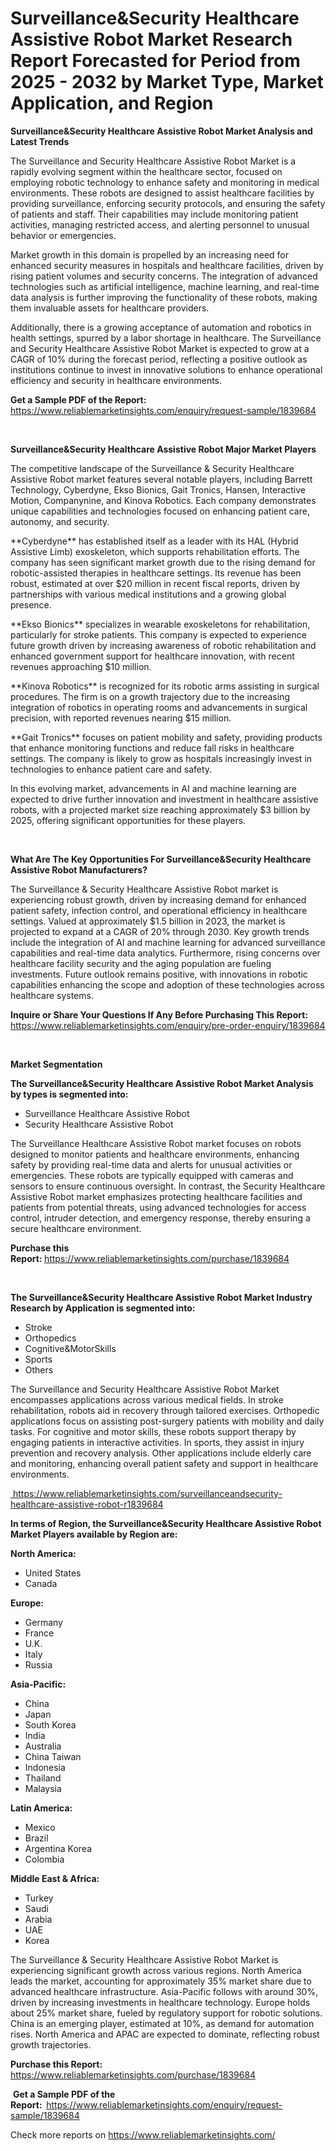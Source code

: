 <p><h1>Surveillance&Security Healthcare Assistive Robot Market Research Report Forecasted for Period from 2025 -  2032 by Market Type, Market Application, and Region</h1></p><p><strong>Surveillance&Security Healthcare Assistive Robot Market Analysis and Latest Trends</strong></p>
<p><p>The Surveillance and Security Healthcare Assistive Robot Market is a rapidly evolving segment within the healthcare sector, focused on employing robotic technology to enhance safety and monitoring in medical environments. These robots are designed to assist healthcare facilities by providing surveillance, enforcing security protocols, and ensuring the safety of patients and staff. Their capabilities may include monitoring patient activities, managing restricted access, and alerting personnel to unusual behavior or emergencies.</p><p>Market growth in this domain is propelled by an increasing need for enhanced security measures in hospitals and healthcare facilities, driven by rising patient volumes and security concerns. The integration of advanced technologies such as artificial intelligence, machine learning, and real-time data analysis is further improving the functionality of these robots, making them invaluable assets for healthcare providers.</p><p>Additionally, there is a growing acceptance of automation and robotics in health settings, spurred by a labor shortage in healthcare. The Surveillance and Security Healthcare Assistive Robot Market is expected to grow at a CAGR of 10% during the forecast period, reflecting a positive outlook as institutions continue to invest in innovative solutions to enhance operational efficiency and security in healthcare environments.</p></p>
<p><strong>Get a Sample PDF of the Report:&nbsp;</strong> <a href="https://www.reliablemarketinsights.com/enquiry/request-sample/1839684?utm_campaign=3317&utm_medium=2&utm_source=Github&utm_content=ia&utm_term=06042025&utm_id=surveillancesecurity-healthcare-assistive-robot">https://www.reliablemarketinsights.com/enquiry/request-sample/1839684</a></p>
<p>&nbsp;</p>
<p><strong>Surveillance&Security Healthcare Assistive Robot Major Market Players</strong></p>
<p><p>The competitive landscape of the Surveillance & Security Healthcare Assistive Robot market features several notable players, including Barrett Technology, Cyberdyne, Ekso Bionics, Gait Tronics, Hansen, Interactive Motion, Companynine, and Kinova Robotics. Each company demonstrates unique capabilities and technologies focused on enhancing patient care, autonomy, and security.</p><p>**Cyberdyne** has established itself as a leader with its HAL (Hybrid Assistive Limb) exoskeleton, which supports rehabilitation efforts. The company has seen significant market growth due to the rising demand for robotic-assisted therapies in healthcare settings. Its revenue has been robust, estimated at over $20 million in recent fiscal reports, driven by partnerships with various medical institutions and a growing global presence.</p><p>**Ekso Bionics** specializes in wearable exoskeletons for rehabilitation, particularly for stroke patients. This company is expected to experience future growth driven by increasing awareness of robotic rehabilitation and enhanced government support for healthcare innovation, with recent revenues approaching $10 million.</p><p>**Kinova Robotics** is recognized for its robotic arms assisting in surgical procedures. The firm is on a growth trajectory due to the increasing integration of robotics in operating rooms and advancements in surgical precision, with reported revenues nearing $15 million.</p><p>**Gait Tronics** focuses on patient mobility and safety, providing products that enhance monitoring functions and reduce fall risks in healthcare settings. The company is likely to grow as hospitals increasingly invest in technologies to enhance patient care and safety.</p><p>In this evolving market, advancements in AI and machine learning are expected to drive further innovation and investment in healthcare assistive robots, with a projected market size reaching approximately $3 billion by 2025, offering significant opportunities for these players.</p></p>
<p>&nbsp;</p>
<p><strong>What Are The Key Opportunities For Surveillance&Security Healthcare Assistive Robot Manufacturers?</strong></p>
<p><p>The Surveillance & Security Healthcare Assistive Robot market is experiencing robust growth, driven by increasing demand for enhanced patient safety, infection control, and operational efficiency in healthcare settings. Valued at approximately $1.5 billion in 2023, the market is projected to expand at a CAGR of 20% through 2030. Key growth trends include the integration of AI and machine learning for advanced surveillance capabilities and real-time data analytics. Furthermore, rising concerns over healthcare facility security and the aging population are fueling investments. Future outlook remains positive, with innovations in robotic capabilities enhancing the scope and adoption of these technologies across healthcare systems.</p></p>
<p><strong>Inquire or Share Your Questions If Any Before Purchasing This Report:</strong> <a href="https://www.reliablemarketinsights.com/enquiry/pre-order-enquiry/1839684?utm_campaign=3317&utm_medium=2&utm_source=Github&utm_content=ia&utm_term=06042025&utm_id=surveillancesecurity-healthcare-assistive-robot">https://www.reliablemarketinsights.com/enquiry/pre-order-enquiry/1839684</a></p>
<p>&nbsp;</p>
<p><strong>Market Segmentation</strong></p>
<p><strong>The Surveillance&Security Healthcare Assistive Robot Market Analysis by types is segmented into:</strong></p>
<p><ul><li>Surveillance Healthcare Assistive Robot</li><li>Security Healthcare Assistive Robot</li></ul></p>
<p><p>The Surveillance Healthcare Assistive Robot market focuses on robots designed to monitor patients and healthcare environments, enhancing safety by providing real-time data and alerts for unusual activities or emergencies. These robots are typically equipped with cameras and sensors to ensure continuous oversight. In contrast, the Security Healthcare Assistive Robot market emphasizes protecting healthcare facilities and patients from potential threats, using advanced technologies for access control, intruder detection, and emergency response, thereby ensuring a secure healthcare environment.</p></p>
<p><strong>Purchase this Report:&nbsp;</strong><a href="https://www.reliablemarketinsights.com/purchase/1839684?utm_campaign=3317&utm_medium=2&utm_source=Github&utm_content=ia&utm_term=06042025&utm_id=surveillancesecurity-healthcare-assistive-robot">https://www.reliablemarketinsights.com/purchase/1839684</a></p>
<p>&nbsp;</p>
<p><strong>The Surveillance&Security Healthcare Assistive Robot Market Industry Research by Application is segmented into:</strong></p>
<p><ul><li>Stroke</li><li>Orthopedics</li><li>Cognitive&MotorSkills</li><li>Sports</li><li>Others</li></ul></p>
<p><p>The Surveillance and Security Healthcare Assistive Robot Market encompasses applications across various medical fields. In stroke rehabilitation, robots aid in recovery through tailored exercises. Orthopedic applications focus on assisting post-surgery patients with mobility and daily tasks. For cognitive and motor skills, these robots support therapy by engaging patients in interactive activities. In sports, they assist in injury prevention and recovery analysis. Other applications include elderly care and monitoring, enhancing overall patient safety and support in healthcare environments.</p></p>
<p><a href="https://www.reliablemarketinsights.com/surveillanceandsecurity-healthcare-assistive-robot-r1839684?utm_campaign=3317&utm_medium=2&utm_source=Github&utm_content=ia&utm_term=06042025&utm_id=surveillancesecurity-healthcare-assistive-robot">&nbsp;https://www.reliablemarketinsights.com/surveillanceandsecurity-healthcare-assistive-robot-r1839684</a></p>
<p><strong>In terms of Region, the Surveillance&Security Healthcare Assistive Robot Market Players available by Region are:</strong></p>
<p>
    <p> <strong> North America: </strong>
        <ul>
            <li>United States</li>
            <li>Canada</li>
        </ul>
        </p> 
    <p> <strong> Europe: </strong>
        <ul>
            <li>Germany</li>
            <li>France</li>
            <li>U.K.</li>
            <li>Italy</li>
            <li>Russia</li>
        </ul>
        </p> 
    <p> <strong> Asia-Pacific: </strong>
        <ul>
            <li>China</li>
            <li>Japan</li>
            <li>South Korea</li>
            <li>India</li>
            <li>Australia</li>
            <li>China Taiwan</li>
            <li>Indonesia</li>
            <li>Thailand</li>
            <li>Malaysia</li>
        </ul>
        </p> 
    <p> <strong> Latin America: </strong>
        <ul>
            <li>Mexico</li>
            <li>Brazil</li>
            <li>Argentina Korea</li>
            <li>Colombia</li>
        </ul>
        </p> 
    <p> <strong> Middle East & Africa: </strong>
        <ul>
            <li>Turkey</li>
            <li>Saudi</li>
            <li>Arabia</li>
            <li>UAE</li>
            <li>Korea</li>
        </ul>
    </p>
    </p>
<p><p>The Surveillance & Security Healthcare Assistive Robot Market is experiencing significant growth across various regions. North America leads the market, accounting for approximately 35% market share due to advanced healthcare infrastructure. Asia-Pacific follows with around 30%, driven by increasing investments in healthcare technology. Europe holds about 25% market share, fueled by regulatory support for robotic solutions. China is an emerging player, estimated at 10%, as demand for automation rises. North America and APAC are expected to dominate, reflecting robust growth trajectories.</p></p>
<p><strong>Purchase this Report: </strong><a href="https://www.reliablemarketinsights.com/purchase/1839684?utm_campaign=3317&utm_medium=2&utm_source=Github&utm_content=ia&utm_term=06042025&utm_id=surveillancesecurity-healthcare-assistive-robot">https://www.reliablemarketinsights.com/purchase/1839684</a></p>
<p>&nbsp;<strong>Get a Sample PDF of the Report:&nbsp;&nbsp;</strong><a href="https://www.reliablemarketinsights.com/enquiry/request-sample/1839684?utm_campaign=3317&utm_medium=2&utm_source=Github&utm_content=ia&utm_term=06042025&utm_id=surveillancesecurity-healthcare-assistive-robot">https://www.reliablemarketinsights.com/enquiry/request-sample/1839684</a></p>
<p><strong></strong></p>
<p>Check more reports on <a href="https://www.reliablemarketinsights.com/?utm_campaign=3317&utm_medium=2&utm_source=Github&utm_content=ia&utm_term=06042025&utm_id=surveillancesecurity-healthcare-assistive-robot">https://www.reliablemarketinsights.com/</a></p>